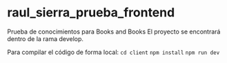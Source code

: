 # raul_sierra_prueba_frontend
Prueba de conocimientos para Books and Books
El proyecto se encontrará dentro de la rama develop.

Para compilar el código de forma local: `cd client` `npm install` `npm run dev`

